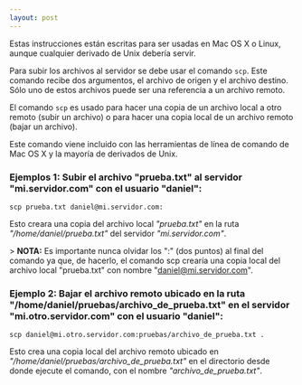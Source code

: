 ```yaml
---
layout: post
---
```


Estas instrucciones est&aacute;n escritas para ser usadas en Mac OS X o Linux, aunque cualquier derivado de Unix deber&iacute;a servir.

Para subir los archivos al servidor se debe usar el comando `scp`. Este comando recibe dos argumentos, el archivo de origen y el archivo destino. S&oacute;lo uno de estos archivos puede ser una referencia a un archivo remoto.

El comando `scp` es usado para hacer una copia de un archivo local a otro remoto (subir un archivo) o para hacer una copia local de un archivo remoto (bajar un archivo).

Este comando viene incluido con las herramientas de l&iacute;nea de comando de Mac OS X y la mayor&iacute;a de derivados de Unix.

### Ejemplos 1:  Subir el archivo "prueba.txt" al servidor "mi.servidor.com" con el usuario "daniel":

    scp prueba.txt daniel@mi.servidor.com:

Esto creara una copia del archivo local *"prueba.txt"* en la ruta *"/home/daniel/prueba.txt"* del servidor *"mi.servidor.com"*.

&gt; **NOTA:** Es importante nunca olvidar los ":" (dos puntos) al final del comando ya que, de hacerlo, el comando scp crear&iacute;a una copia local del archivo local "prueba.txt" con nombre "daniel@mi.servidor.com".

### Ejemplo 2: Bajar el archivo remoto ubicado en la ruta "/home/daniel/pruebas/archivo_de_prueba.txt" en el servidor "mi.otro.servidor.com" con el usuario "daniel":

    scp daniel@mi.otro.servidor.com:pruebas/archivo_de_prueba.txt .

Esto crea una copia local del archivo remoto ubicado en *"/home/daniel/pruebas/archivo_de_prueba.txt"* en el directorio desde donde ejecute el comando, con el nombre *"archivo_de_prueba.txt"*.
